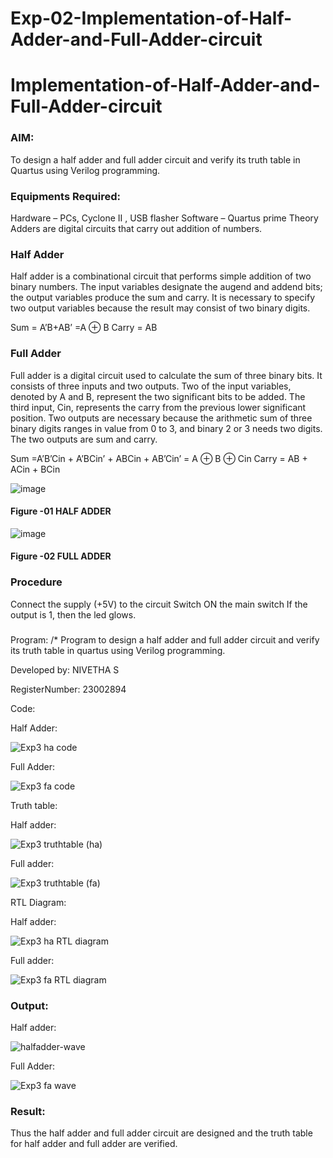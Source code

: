 # Exp-02-Implementation-of-Half-Adder-and-Full-Adder-circuit

# Implementation-of-Half-Adder-and-Full-Adder-circuit
### AIM:
To design a half adder and full adder circuit and verify its truth table in Quartus using Verilog programming.

### Equipments Required:
Hardware – PCs, Cyclone II , USB flasher
Software – Quartus prime
Theory
Adders are digital circuits that carry out addition of numbers.

### Half Adder
Half adder is a combinational circuit that performs simple addition of two binary numbers. The input variables designate the augend and addend bits; the output variables produce the sum and carry. It is necessary to specify two output variables because the result may consist of two binary digits.

Sum = A’B+AB’ =A ⊕ B Carry = AB

### Full Adder
Full adder is a digital circuit used to calculate the sum of three binary bits. It consists of three inputs and two outputs. Two of the input variables, denoted by A and B, represent the two significant bits to be added. The third input, Cin, represents the carry from the previous lower significant position. Two outputs are necessary because the arithmetic sum of three binary digits ranges in value from 0 to 3, and binary 2 or 3 needs two digits. The two outputs are sum and carry.

Sum =A’B’Cin + A’BCin’ + ABCin + AB’Cin’ = A ⊕ B ⊕ Cin Carry = AB + ACin + BCin

 ![image](https://user-images.githubusercontent.com/36288975/163552156-a13e5a56-c638-4110-97d9-8896907c8d25.png)

#### Figure -01 HALF ADDER 


![image](https://user-images.githubusercontent.com/36288975/163552057-b3547877-6d07-45b4-b7e0-bcfebfad9e1d.png)

#### Figure -02 FULL ADDER 

### Procedure

Connect the supply (+5V) to the circuit
Switch ON the main switch
If the output is 1, then the led glows.
### 
Program:
/*
Program to design a half adder and full adder circuit and verify its truth table in quartus using Verilog programming.

Developed by: NIVETHA S

RegisterNumber: 23002894 

 Code:

 Half Adder:

 ![Exp3 ha code](https://github.com/nivethasuresh1408/Exp-02-Implementation-of-Half-Adder-and-Full-Adder-circuit/assets/152055927/9f81cd2a-4427-4ee5-8aa7-b01901c7d731)

Full Adder:

![Exp3 fa code](https://github.com/nivethasuresh1408/Exp-02-Implementation-of-Half-Adder-and-Full-Adder-circuit/assets/152055927/c8e6ea30-e22f-411f-b60d-0b02a4534855)

Truth table:

Half adder:

![Exp3 truthtable (ha)](https://github.com/nivethasuresh1408/Exp-02-Implementation-of-Half-Adder-and-Full-Adder-circuit/assets/152055927/f628c321-b6b7-423d-b0f7-f8984e228c65)

Full adder:

![Exp3 truthtable (fa)](https://github.com/nivethasuresh1408/Exp-02-Implementation-of-Half-Adder-and-Full-Adder-circuit/assets/152055927/bc649806-4f7d-4858-b8f6-fb9cf0d0835c)

RTL Diagram:

Half adder:

![Exp3 ha RTL diagram](https://github.com/nivethasuresh1408/Exp-02-Implementation-of-Half-Adder-and-Full-Adder-circuit/assets/152055927/0a030138-bc95-4d9a-a751-12691ed01d5f)

Full adder:

![Exp3 fa RTL diagram](https://github.com/nivethasuresh1408/Exp-02-Implementation-of-Half-Adder-and-Full-Adder-circuit/assets/152055927/6c21242c-6084-450f-867d-9a20ffd7322c)

### Output:

Half adder:

![halfadder-wave](https://github.com/nivethasuresh1408/Exp-02-Implementation-of-Half-Adder-and-Full-Adder-circuit/assets/152055927/00462eb2-bee0-4af1-bd32-795ca6656e77)

Full Adder:

![Exp3 fa wave](https://github.com/nivethasuresh1408/Exp-02-Implementation-of-Half-Adder-and-Full-Adder-circuit/assets/152055927/a8b4a085-6964-46ca-a784-7742f3442fca)


### Result:
Thus the half adder and full adder circuit are designed and the truth table for half adder and full
adder are verified.
